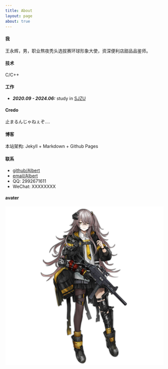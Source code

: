 ```yaml
---
title: About
layout: page
about: true
---
```


#### 我

王永辉，男，职业熬夜秃头选拔赛环球形象大使，资深便利店甜品品鉴师。

#### 技术

C/C++

#### 工作


+ ***2020.09 - 2024.06:*** study in [SJZU](http://www.sjzu.edu.cn/ "沈阳建筑大学")

#### Credo

止まるんじゃねぇぞ....

#### 博客

本站架构: Jekyll + Markdown + Github Pages

#### 联系

+ [github/Albert](https://github.com/Albert-Lucif4)
+ [email/Albert](https://www.albert_pang@126.com)
+ QQ: 2992671611
+ WeChat: XXXXXXXX

#### avater

![ I am in blood Stepped in so far that, should I wade no more, Returning were as tedious as go over.](https://github.com/Albert-Lucif4/Albert-Lucif4.github.io/blob/master/images/2016/Pic_UMP45Mod.png?raw=true " I am in blood Stepped in so far that, should I wade no more, Returning were as tedious as go over.")
